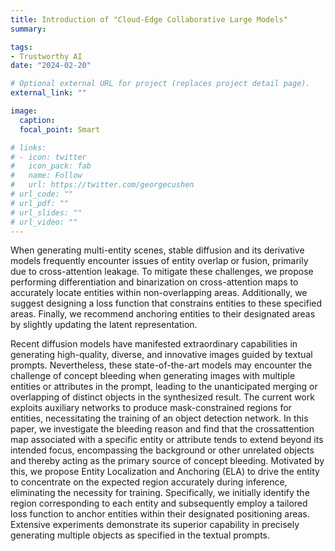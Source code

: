 ```yaml
---
title: Introduction of "Cloud-Edge Collaborative Large Models"
summary: 

tags:
- Trustworthy AI
date: "2024-02-20"

# Optional external URL for project (replaces project detail page).
external_link: ""

image:
  caption: 
  focal_point: Smart

# links:
# - icon: twitter
#   icon_pack: fab
#   name: Follow
#   url: https://twitter.com/georgecushen
# url_code: ""
# url_pdf: ""
# url_slides: ""
# url_video: ""
---
```


<!-- ### **1. Heterogeneous Data & Resource Constraints: Batch Size Adaptation** -->
When generating multi-entity scenes, stable diffusion and its derivative models frequently encounter issues of entity overlap or fusion, primarily due to cross-attention leakage. To mitigate these challenges, we propose performing differentiation and binarization on cross-attention maps to accurately locate entities within non-overlapping areas. Additionally, we suggest designing a loss function that constrains entities to these specified areas. Finally, we recommend anchoring entities to their designated areas by slightly updating the latent representation.

Recent diffusion models have manifested extraordinary capabilities in generating high-quality, diverse, and innovative images guided by textual prompts. Nevertheless, these state-of-the-art models may encounter the challenge of concept bleeding when generating images with multiple entities or attributes in the prompt, leading to the unanticipated merging or overlapping of distinct objects in the synthesized result. The current work exploits auxiliary networks to produce mask-constrained regions for entities, necessitating the training of an object detection network. In this paper, we investigate the bleeding reason and find that the crossattention map associated with a specific entity or attribute tends to extend beyond its intended focus, encompassing the background or other unrelated objects and thereby acting as the primary source of concept bleeding. Motivated by this, we propose Entity Localization and Anchoring (ELA) to drive the entity to concentrate on the expected region accurately during inference, eliminating the necessity for training. Specifically, we initially identify the region corresponding to each entity and subsequently employ a tailored loss function to anchor entities within their designated positioning areas. Extensive experiments demonstrate its superior capability in precisely generating multiple objects as specified in the textual prompts.